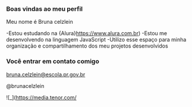 ### Boas vindas ao meu perfil

Meu nome é Bruna celzlein

-Estou estudando na {Alura}https://www.alura.com.br)
-Estou me desenvolvendo na linguagem JavaScript
-Utilizo esse espaço para minha organização e compartilhamento dos   meu projetos desenvolvidos 

### Você entrar em contato comigo

bruna.celzlein@escola.pr.gov.br

@brunacelzlein

![_](https://media.tenor.com/

